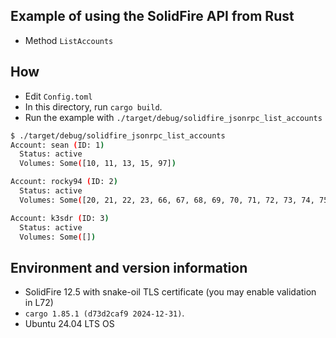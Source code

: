 ## Example of using the SolidFire API from Rust

- Method `ListAccounts`

## How 

- Edit `Config.toml`
- In this directory, run `cargo build`.
- Run the example with `./target/debug/solidfire_jsonrpc_list_accounts`

```sh
$ ./target/debug/solidfire_jsonrpc_list_accounts 
Account: sean (ID: 1)
  Status: active
  Volumes: Some([10, 11, 13, 15, 97])

Account: rocky94 (ID: 2)
  Status: active
  Volumes: Some([20, 21, 22, 23, 66, 67, 68, 69, 70, 71, 72, 73, 74, 75, 76, 77, 78, 79, 80, 81, 82, 83, 84, 85])

Account: k3sdr (ID: 3)
  Status: active
  Volumes: Some([])

```


## Environment and version information

- SolidFire 12.5 with snake-oil TLS certificate (you may enable validation in L72)
- `cargo 1.85.1 (d73d2caf9 2024-12-31)`.
- Ubuntu 24.04 LTS OS
